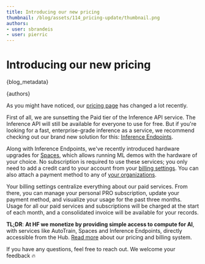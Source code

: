 ```yaml
---
title: Introducing our new pricing
thumbnail: /blog/assets/114_pricing-update/thumbnail.png
authors:
- user: sbrandeis
- user: pierric
---
```


<h1>Introducing our new pricing</h1>

{blog_metadata}

{authors}

As you might have noticed, our [pricing page](https://huggingface.co/pricing) has changed a lot recently.

First of all, we are sunsetting the Paid tier of the Inference API service. The Inference API will still be available for everyone to use for free. But if you're looking for a fast, enterprise-grade inference as a service, we recommend checking out our brand new solution for this: [Inference Endpoints](https://huggingface.co/inference-endpoints).

Along with Inference Endpoints, we've recently introduced hardware upgrades for [Spaces](https://huggingface.co/spaces/launch), which allows running ML demos with the hardware of your choice. No subscription is required to use these services; you only need to add a credit card to your account from your [billing settings](https://huggingface.co/settings/billing). You can also attach a payment method to any of [your organizations](https://huggingface.co/settings/organizations).

Your billing settings centralize everything about our paid services. From there, you can manage your personal PRO subscription, update your payment method, and visualize your usage for the past three months. Usage for all our paid services and subscriptions will be charged at the start of each month, and a consolidated invoice will be available for your records.

**TL;DR**: **At HF we monetize by providing simple access to compute for AI**, with services like AutoTrain, Spaces and Inference Endpoints, directly accessible from the Hub. [Read more](https://huggingface.co/docs/hub/billing) about our pricing and billing system.

If you have any questions, feel free to reach out. We welcome your feedback 🔥

